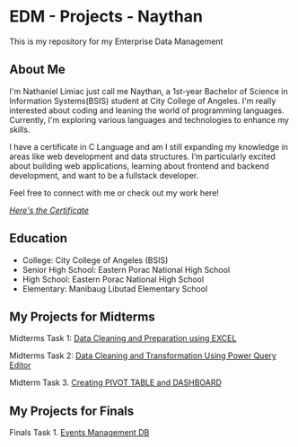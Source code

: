 # EDM - Projects - Naythan
This is my repository for my Enterprise Data Management
## About Me
I'm Nathaniel Limiac just call me Naythan, a 1st-year Bachelor of Science in Information Systems(BSIS) student at City College of Angeles. I'm really interested about coding and leaning the world of programming languages. Currently, I'm exploring various languages and technologies to enhance my skills.

I have a certificate in C Language and am I still expanding my knowledge in areas like web development and data structures. I’m particularly excited about building web applications, learning about frontend and backend development, and want to be a fullstack developer.

Feel free to connect with me or check out my work here!

[*Here's the Certificate*](Certificate/Partner-_CLA_-_Programming_Essentials_in_C_certificate_nlimiac24-0228-cca-edu-ph_937351ad-c137-4407-9169-5046bf2376d6.pdf)
## Education
- College: City College of Angeles (BSIS)
- Senior High School: Eastern Porac National High School
- High School: Eastern Porac National High School
- Elementary: Manibaug Libutad Elementary School
## My Projects for Midterms
Midterms Task 1: [Data Cleaning and Preparation using EXCEL](https://github.com/NaythanIsME/EDM-Portfolio/tree/main/Midterm%20Task%201)

Midterms Task 2: [Data Cleaning and Transformation Using Power Query Editor](https://github.com/NaythanIsME/EDM-Portfolio/tree/main/Midterm%20Task%202)

Midterm Task 3. [Creating PIVOT TABLE and DASHBOARD](https://github.com/NaythanIsME/EDM-Portfolio/tree/main/Midterm%20Task%203)

## My Projects for Finals
Finals Task 1. [Events Management DB](https://github.com/NaythanIsME/EDM-Portfolio/tree/main/Finals%20Task%201)
